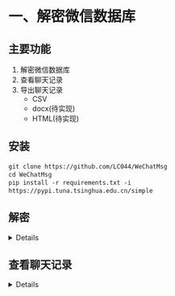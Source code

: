 # 一、解密微信数据库

## 主要功能

1. 解密微信数据库
2. 查看聊天记录
3. 导出聊天记录
    * CSV
    * docx(待实现)
    * HTML(待实现)

## 安装

```shell
git clone https://github.com/LC044/WeChatMsg
cd WeChatMsg
pip install -r requirements.txt -i https://pypi.tuna.tsinghua.edu.cn/simple
```

## 解密

<details>

解密步骤:

1. 登录微信

2. 运行程序

   ```shell
   python decrypt_window.py
   ```

3. 点击获取信息

   ![](./images/pc_decrypt_info.png)

4. 设置微信安装路径
   可以到微信->设置->文件管理查看
   ![](./images/setting.png)

   点击**设置微信路径**按钮，选择该文件夹路径

5. 获取到密钥和微信路径之后点击开始解密

6. 解密后的数据库文件保存在./app/DataBase/Msg路径下

</details>

## 查看聊天记录

<details>

1. 运行程序

```shell
python main_pc.py
```

2. 选择联系人

<img src='./images/pc_contact.png' alt="运行图片"/>

3. 导出聊天记录

聊天记录保存在 **/data/聊天记录/** 文件夹下

<img src='./images/messages_demo.png' />

</details>